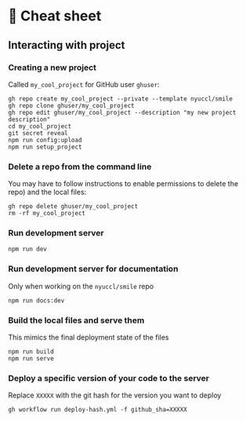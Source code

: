 # :page_facing_up: Cheat sheet


## Interacting with project
### Creating a new project 
Called `my_cool_project` for GitHub user `ghuser`:

```
gh repo create my_cool_project --private --template nyuccl/smile
gh repo clone ghuser/my_cool_project
gh repo edit ghuser/my_cool_project --description "my new project description"
cd my_cool_project
git secret reveal
npm run config:upload
npm run setup_project
```


### Delete a repo from the command line

You may have to follow instructions to enable permissions to delete the repo) and the local files:

```
gh repo delete ghuser/my_cool_project
rm -rf my_cool_project
```

### Run development server

```
npm run dev
```

### Run development server for documentation

Only when working on the `nyuccl/smile` repo

```
npm run docs:dev
```

### Build the local files and serve them
This mimics the final deployment state of the files

```
npm run build
npm run serve
```

### Deploy a specific version of your code to the server

Replace `XXXXX` with the git hash for the version you want to deploy

```
gh workflow run deploy-hash.yml -f github_sha=XXXXX
```
